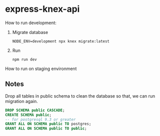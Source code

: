 # express-knex-api

How to run development:

1. Migrate database

    ```
    NODE_ENV=development npx knex migrate:latest
    ```

2. Run

    ```
    npm run dev
    ```

How to run on staging environment


## Notes

Drop all tables in public schema to clean the database so that, we can run migration again.

```sql
DROP SCHEMA public CASCADE;
CREATE SCHEMA public;
-- for postgresql 9.3 or greater
GRANT ALL ON SCHEMA public TO postgres;
GRANT ALL ON SCHEMA public TO public;
```

